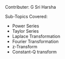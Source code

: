 Contributer: G Sri Harsha

Sub-Topics Covered: 
                    <ul>
                      <li>Power Series
                      <li>Taylor Series
                      <li>Laplace Transformation
                      <li>Fourier Transformation
                      <li>z-Transform
                      <li>Constant-Q transform
                    </ul>
